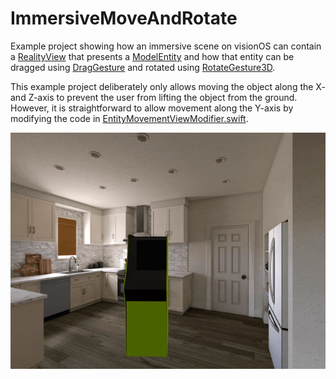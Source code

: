 # ImmersiveMoveAndRotate

Example project showing how an immersive scene on visionOS can contain a [RealityView](https://developer.apple.com/documentation/realitykit/realityview/) that presents a [ModelEntity](https://developer.apple.com/documentation/realitykit/modelentity) and how that entity can be dragged using [DragGesture](https://developer.apple.com/documentation/swiftui/draggesture) and rotated using [RotateGesture3D](https://developer.apple.com/documentation/swiftui/rotategesture3d).

This example project deliberately only allows moving the object along the X- and Z-axis to prevent the user from lifting the object from the ground. However, it is straightforward to allow movement along the Y-axis by modifying the code in [EntityMovementViewModifier.swift](https://github.com/simonbs/ImmersiveMoveAndRotate/blob/main/ImmersiveMoveAndRotate/EntityMovementViewModifier.swift).

![](https://github.com/simonbs/ImmersiveMoveAndRotate/blob/main/video.gif?raw=true)

